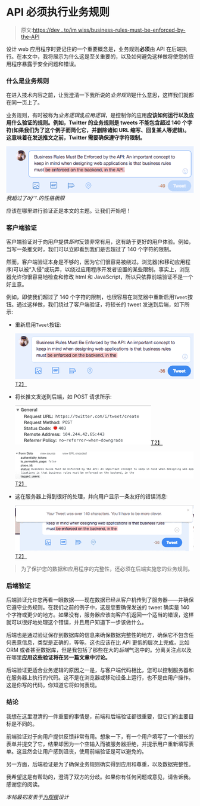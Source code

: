 # API 必须执行业务规则

> 原文:[https://dev . to/im wiss/business-rules-must-be-enforced-by-the-API](https://dev.to/imwiss/business-rules-must-be-enforced-by-the-api)

设计 web 应用程序时要记住的一个重要概念是，业务规则**必须**由 API 在后端执行。在本文中，我将展示为什么这是至关重要的，以及如何避免这样做将使您的应用程序暴露于安全问题和错误。

### 什么是业务规则

在进入技术内容之前，让我澄清一下我所说的*业务规则*是什么意思，这样我们就都在同一页上了。

业务规则，有时被称为*业务逻辑*或*应用逻辑*，是控制你的应用**应该如何运行以及应用什么验证的规则。例如，Twitter 的业务规则是 tweets 不能包含超过 140 个字符(如果我们为了这个例子而简化它，并删除诸如 URL 缩写、回复某人等逻辑)。这意味着在发送推文之前，Twitter 需要确保遵守字符限制。**

[![Max character count](img/538d55ec4d47774b23f046fc79b2aa97.png)](https://res.cloudinary.com/practicaldev/image/fetch/s--iTerAsM5--/c_limit%2Cf_auto%2Cfl_progressive%2Cq_auto%2Cw_880/https://www.designingforscale.com/conteimg/2017/08/Screen-Shot-2017-08-11-at-10.08.29-PM.png) 
*我超过了ðÿ'†.的性格极限*

应该在哪里进行验证正是本文的主题。让我们开始吧！

### 客户端验证

客户端验证对于向用户提供*即时*反馈非常有用，这有助于更好的用户体验。例如，当写一条推文时，我们可以立即看到我们是否超过了 140 个字符的限制。

然而，客户端验证本身是不够的，因为它们很容易被绕过。浏览器(和移动应用程序)可以被“入侵”或玩弄，以绕过应用程序开发者设置的某些限制。事实上，浏览器允许你很容易地检查和修改 html 和 JavaScript，所以只依靠前端验证不是一个好主意。

例如，即使我们超过了 140 个字符的限制，也很容易在浏览器中重新启用`Tweet`按钮。通过这样做，我们绕过了客户端验证，将较长的 tweet 发送到后端，如下所示:

*   重新启用`Tweet`按钮:

    [![Re-enabling the Tweet button](img/2f22faca2f2e3df7757f9c094d087450.png)T2】](https://res.cloudinary.com/practicaldev/image/fetch/s--mU5OHwMf--/c_limit%2Cf_auto%2Cfl_progressive%2Cq_auto%2Cw_880/https://www.designingforscale.com/conteimg/2017/08/Screen-Shot-2017-08-11-at-10.20.55-PM.png)

*   将长推文发送到后端，如 POST 请求所示:

    [![HTTP POST Request](img/13b02d745c99756e4019935a91cd18ba.png)T2】](https://res.cloudinary.com/practicaldev/image/fetch/s--34bVpjx3--/c_limit%2Cf_auto%2Cfl_progressive%2Cq_auto%2Cw_880/https://www.designingforscale.com/conteimg/2017/08/Screen-Shot-2017-08-11-at-10.21.48-PM.png)

    [![Data sent to the backend](img/9418fe8321d774d44d02dce90eeaea70.png)T2】](https://res.cloudinary.com/practicaldev/image/fetch/s--icPCe6UI--/c_limit%2Cf_auto%2Cfl_progressive%2Cq_auto%2Cw_880/https://www.designingforscale.com/conteimg/2017/08/Screen-Shot-2017-08-11-at-10.22.00-PM.png)

*   这在服务器上得到很好的处理，并向用户显示一条友好的错误消息:

    [![Error returned by the server and displayed to user](img/477739e882f26a8037a6141c14d1ecf6.png)T2】](https://res.cloudinary.com/practicaldev/image/fetch/s--_c1HUpWx--/c_limit%2Cf_auto%2Cfl_progressive%2Cq_auto%2Cw_880/https://www.designingforscale.com/conteimg/2017/08/Screen-Shot-2017-08-11-at-10.21.20-PM.png)

> 为了保护您的数据和应用程序的完整性，还必须在后端实施您的业务规则。

### 后端验证

后端验证允许您再看一眼数据——现在数据已经从客户机传到了服务器——并确保它遵守业务规则。在我们之前的例子中，这是您要确保发送的 tweet 确实是 140 个字符或更少的地方。如果没有，服务器应该向客户机返回一个适当的错误，这样就可以很好地处理这个错误，并且用户知道下一步该做什么。

后端也是通过验证保存到数据库的信息来确保数据完整性的地方，确保它不包含任何恶意信息，类型是正确的，等等。这也应该在比 API 更低的层次上完成，比如 ORM 或者甚至数据库，但是我包括了那些在大的*后端*气泡中的。分离关注点以及在哪里**应用这些验证将在另一篇文章中讨论。**

后端验证更适合业务逻辑的原因之一是，与客户端代码相比，您可以控制服务器和在服务器上执行的代码。这不是在浏览器或移动设备上运行，也不是由用户操作。这是你写的代码，你知道它将如何表现。

### 结论

我想在这里澄清的一件重要的事情是，前端和后端验证都很重要，但它们的主要目标是不同的。

前端验证对于向用户提供反馈非常有用。想象一下，有一个用户填写了一个很长的表单并提交了它，结果却因为一个空输入而被服务器拒绝，并提示用户重新填写表单。这显然会让用户感到沮丧，使用前端验证是可以避免的。

另一方面，后端验证是为了确保业务规则确实得到应用和尊重，以及数据完整性。

我希望这是有帮助的，澄清了双方的分歧。如果你有任何问题或意见，请告诉我。感谢您的阅读。

*本帖最初发表于[为规模](https://designingforscale.com/?utm_source=business-rules&utm_medium=guest-post&utm_campaign=devto)设计*